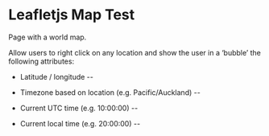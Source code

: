# Leafletjs Map Test

Page with a world map. 

Allow users to right click on any location and show the user in a ‘bubble’ the following attributes:

* Latitude / longitude --

* Timezone based on location (e.g. Pacific/Auckland) --

* Current UTC time (e.g. 10:00:00) --

* Current local time (e.g. 20:00:00) --
